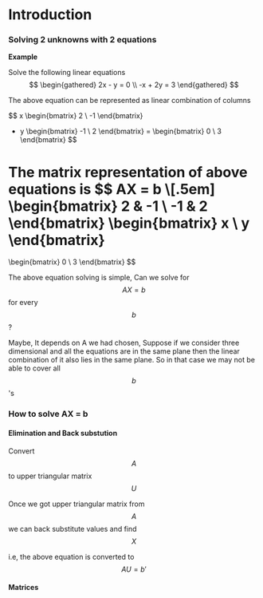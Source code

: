 # Introduction

### Solving 2 unknowns with 2 equations

**Example**

Solve the following linear equations
$$
\begin{gathered}
   2x - y = 0 \\ 
   -x + 2y = 3
\end{gathered}
$$

The above equation can be represented as linear combination of columns

$$
x
\begin{bmatrix}
   2 \\
   -1
\end{bmatrix}
+ y
\begin{bmatrix}
   -1 \\
   2
\end{bmatrix}
 = 
\begin{bmatrix}
   0 \\
   3
\end{bmatrix}
$$

The matrix representation of above equations is 
$$
AX = b \\[.5em]
\begin{bmatrix}
   2 & -1 \\
   -1 & 2
\end{bmatrix}
\begin{bmatrix}
   x \\
   y
\end{bmatrix}
=
\begin{bmatrix}
   0 \\
   3
\end{bmatrix}
$$

The above equation solving is simple, Can we solve for $$AX = b$$ for every $$b$$ ?

Maybe, It depends on A we had chosen, Suppose if we consider three dimensional and all the equations are in the same plane then the linear combination of it also lies in the same plane. So in that case we may not be able to cover all $$b$$'s

### How to solve AX = b

#### Elimination and Back substution

Convert $$A$$ to upper triangular matrix $$U$$

Once we got upper triangular matrix from $$A$$ we can back substitute values and find $$X$$

i.e, the above equation is converted to $$AU = b'$$

#### Matrices

